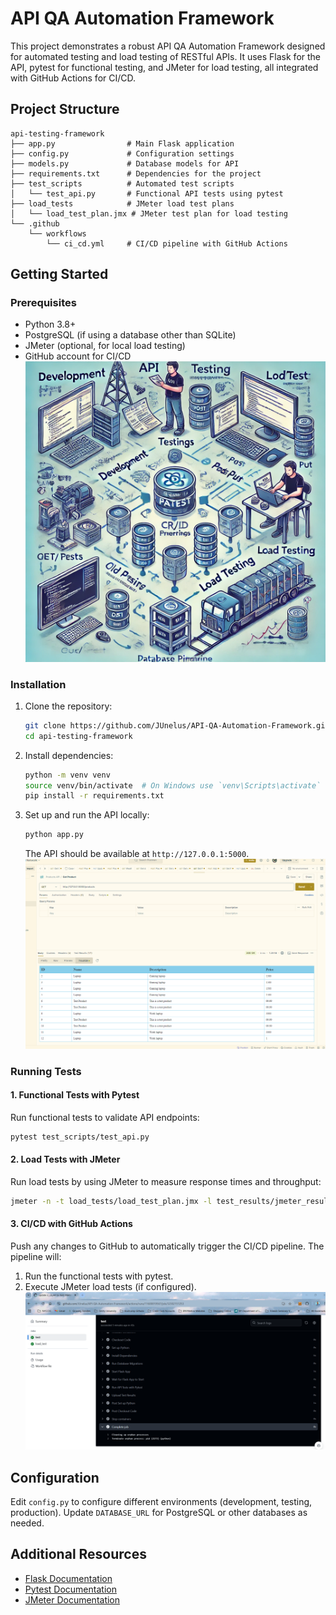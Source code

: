 # API QA Automation Framework

This project demonstrates a robust API QA Automation Framework designed for automated testing and load testing of RESTful APIs. It uses Flask for the API, pytest for functional testing, and JMeter for load testing, all integrated with GitHub Actions for CI/CD.

## Project Structure

```
api-testing-framework
├── app.py                # Main Flask application
├── config.py             # Configuration settings
├── models.py             # Database models for API
├── requirements.txt      # Dependencies for the project
├── test_scripts          # Automated test scripts
│   └── test_api.py       # Functional API tests using pytest
├── load_tests            # JMeter load test plans
│   └── load_test_plan.jmx # JMeter test plan for load testing
└── .github
    └── workflows
        └── ci_cd.yml     # CI/CD pipeline with GitHub Actions
```

## Getting Started

### Prerequisites

- Python 3.8+
- PostgreSQL (if using a database other than SQLite)
- JMeter (optional, for local load testing)
- GitHub account for CI/CD
![img_1.png](screenshots/img_1.png)

### Installation

1. Clone the repository:
    ```bash
    git clone https://github.com/JUnelus/API-QA-Automation-Framework.git
    cd api-testing-framework
    ```

2. Install dependencies:
    ```bash
    python -m venv venv
    source venv/bin/activate  # On Windows use `venv\Scripts\activate`
    pip install -r requirements.txt
    ```

3. Set up and run the API locally:
    ```bash
    python app.py
    ```
   The API should be available at `http://127.0.0.1:5000`.
![img.png](screenshots/img_2.png)

### Running Tests

#### 1. Functional Tests with Pytest

Run functional tests to validate API endpoints:

```bash
pytest test_scripts/test_api.py
```

#### 2. Load Tests with JMeter

Run load tests by using JMeter to measure response times and throughput:

```bash
jmeter -n -t load_tests/load_test_plan.jmx -l test_results/jmeter_results.jtl
```

#### 3. CI/CD with GitHub Actions

Push any changes to GitHub to automatically trigger the CI/CD pipeline. The pipeline will:

1. Run the functional tests with pytest.
2. Execute JMeter load tests (if configured).
![img.png](screenshots/img.png)

## Configuration

Edit `config.py` to configure different environments (development, testing, production). Update `DATABASE_URL` for PostgreSQL or other databases as needed.

## Additional Resources

- [Flask Documentation](https://flask.palletsprojects.com/)
- [Pytest Documentation](https://docs.pytest.org/)
- [JMeter Documentation](https://jmeter.apache.org/)
